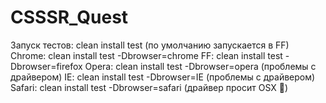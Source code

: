 # CSSSR_Quest
Запуск тестов: clean install test (по умолчанию запускается в FF)
Chrome: clean install test -Dbrowser=chrome
FF: clean install test -Dbrowser=firefox
Opera: clean install test -Dbrowser=opera (проблемы с драйвером)
IE: clean install test -Dbrowser=IE (проблемы с драйвером)
Safari: clean install test -Dbrowser=safari (драйвер просит OSX )
